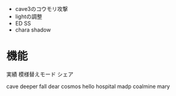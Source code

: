 
- cave3のコウモリ攻撃
- lightの調整
- ED SS
- chara shadow

# 機能
実績
模様替えモード
シェア

cave deeper
fall dear
cosmos hello
hospital madp
coalmine mary
